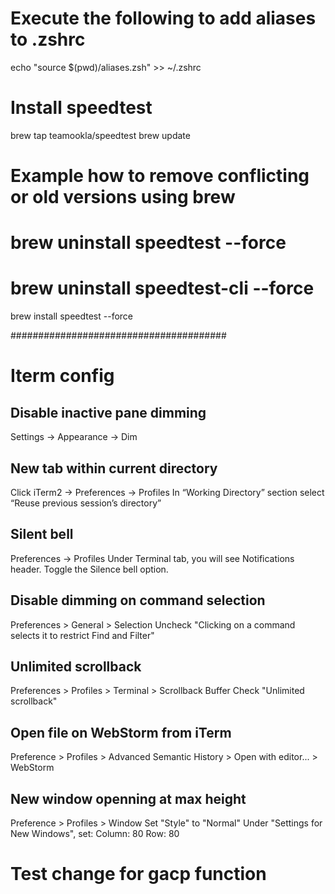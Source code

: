 # Execute the following to add aliases to .zshrc

echo "source $(pwd)/aliases.zsh" >> ~/.zshrc

# Install speedtest

brew tap teamookla/speedtest
brew update
# Example how to remove conflicting or old versions using brew
# brew uninstall speedtest --force
# brew uninstall speedtest-cli --force
brew install speedtest --force


#######################################

# Iterm config

## Disable inactive pane dimming
Settings -> Appearance -> Dim

## New tab within current directory
Click iTerm2 → Preferences → Profiles
In “Working Directory” section select “Reuse previous session’s directory”

## Silent bell
Preferences -> Profiles
Under Terminal tab, you will see Notifications header. Toggle the Silence bell option.

## Disable dimming on command selection
Preferences > General > Selection
Uncheck "Clicking on a command selects it to restrict Find and Filter"

## Unlimited scrollback
Preferences > Profiles > Terminal > Scrollback Buffer
Check "Unlimited scrollback"

## Open file on WebStorm from iTerm
Preference > Profiles > Advanced
Semantic History > Open with editor... > WebStorm

## New window openning at max height
Preference > Profiles > Window
Set "Style" to "Normal"
Under "Settings for New Windows", set:
Column: 80
Row: 80
# Test change for gacp function
